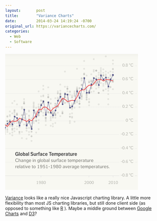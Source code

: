 ```yaml
---
layout:       post
title:        "Variance Charts"
date:         2014-03-24 14:19:24 -0700
original_url: https://variancecharts.com/
categories:
  - Web
  - Software
---
```


  ![7f389de294e1096ee9414045e4264c4d.png](/assets/import/7f389de294e1096ee9414045e4264c4d.png)  

  [Variance](https://variancecharts.com)  looks like a really nice Javascript charting library. A little more flexibility than most JS charting libraries, but still done client side (as opposed to something like  [R](http://www.r-project.org) ). Maybe a middle ground between  [Google Charts](https://developers.google.com/chart/)  and  [D3](http://d3js.org)?
